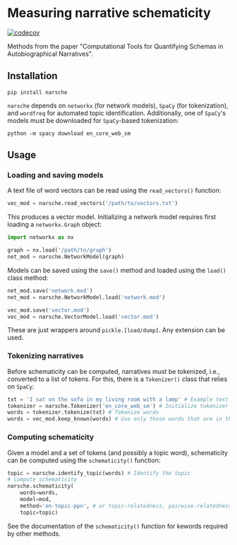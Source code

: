 
# Measuring narrative schematicity

[![codecov](https://codecov.io/github/kinleyid/narsche/graph/badge.svg?token=EHCYVTZWCE)](https://codecov.io/github/kinleyid/narsche)

Methods from the paper "Computational Tools for Quantifying Schemas in Autobiographical Narratives".

## Installation

```
pip install narsche
```

`narsche` depends on `networkx` (for network models), `SpaCy` (for tokenization), and `wordfreq` for automated topic identification. Additionally, one of `SpaCy`'s models must be downloaded for `SpaCy`-based tokenization:

```
python -m spacy download en_core_web_sm
```

## Usage

### Loading and saving models

A text file of word vectors can be read using the `read_vectors()` function:

```python
vec_mod = narsche.read_vectors('/path/to/vectors.txt')
```

This produces a vector model. Initializing a network model requires first loading a `networkx.Graph` object:

```python
import networkx as nx

graph = nx.load('/path/to/graph')
net_mod = narsche.NetworkModel(graph)
```

Models can be saved using the `save()` method and loaded using the `load()` class method:

```python
net_mod.save('network.mod')
net_mod = narsche.NetworkModel.load('network.mod')

vec_mod.save('vector.mod')
vec_mod = narsche.VectorModel.load('vector.mod')
```

These are just wrappers around `pickle.[load/dump]`. Any extension can be used.

### Tokenizing narratives

Before schematicity can be computed, narratives must be tokenized, i.e., converted to a list of tokens. For this, there is a `Tokenizer()` class that relies on `SpaCy`:

```python
txt = 'I sat on the sofa in my living room with a lamp' # Example text
tokenizer = narsche.Tokenizer('en_core_web_sm') # Initialize tokenizer
words = tokenizer.tokenize(txt) # Tokenize words
words = vec_mod.keep_known(words) # Use only those words that are in the model
```

### Computing schematicity

Given a model and a set of tokens (and possibly a topic word), schematicity can be computed using the `schematicity()` function:

```python
topic = narsche.identify_topic(words) # Identify the topic
# Compute schematicity
narsche.schematicity(
	words=words,
	model=mod,
	method='on-topic-ppn', # or topic-relatedness, pairwise-relatedness, or component-size
	topic=topic)
```

See the documentation of the `schematicity()` function for kewords required by other methods.
